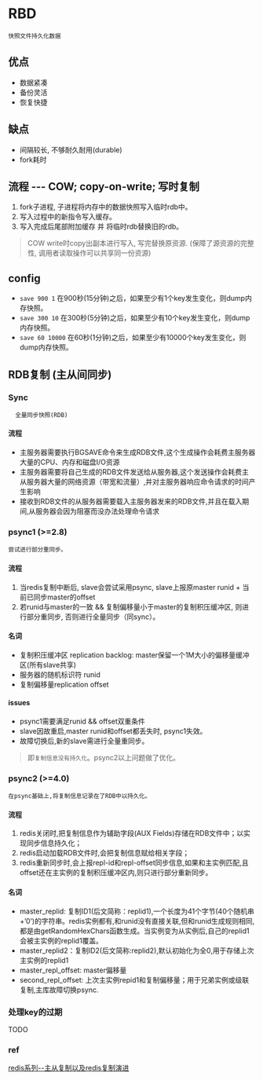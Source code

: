 # RBD  

    快照文件持久化数据

## 优点

- 数据紧凑  
- 备份灵活  
- 恢复快捷  

## 缺点

- 间隔较长, 不够耐久耐用(durable)
- fork耗时

## 流程 --- COW; copy-on-write; 写时复制

1. fork子进程, 子进程将内存中的数据快照写入临时rdb中。
2. 写入过程中的新指令写入缓存。
3. 写入完成后尾部附加缓存 并 将临时rdb替换旧的rdb。

> COW write时copy出副本进行写入, 写完替换原资源. (保障了源资源的完整性, 调用者读取操作可以共享同一份资源)

## config  

- `save 900 1` 在900秒(15分钟)之后，如果至少有1个key发生变化，则dump内存快照。  
- `save 300 10` 在300秒(5分钟)之后，如果至少有10个key发生变化，则dump内存快照。  
- `save 60 10000` 在60秒(1分钟)之后，如果至少有10000个key发生变化，则dump内存快照。  

## RDB复制 (主从间同步)

### Sync

      全量同步快照(RDB)

#### 流程

- 主服务器需要执行BGSAVE命令来生成RDB文件,这个生成操作会耗费主服务器大量的CPU、内存和磁盘I/O资源
- 主服务器需要将自己生成的RDB文件发送给从服务器,这个发送操作会耗费主从服务器大量的网络资源（带宽和流量）,并对主服务器响应命令请求的时间产生影响
- 接收到RDB文件的从服务器需要载入主服务器发来的RDB文件,并且在载入期间,从服务器会因为阻塞而没办法处理命令请求

### psync1 (>=2.8)

    尝试进行部分重同步。

#### 流程

1. 当redis复制中断后, slave会尝试采用psync, slave上报原master runid + 当前已同步master的offset
2. 若runid与master的一致 && 复制偏移量小于master的复制积压缓冲区, 则进行部分重同步, 否则进行全量同步（同sync）。  

#### 名词

- 复制积压缓冲区 replication backlog: master保留一个1M大小的偏移量缓冲区(所有slave共享)  
- 服务器的随机标识符 runid  
- 复制偏移量replication offset  

#### issues

- psync1需要满足runid && offset双重条件
- slave因故重启,master runid和offset都丢失时, psync1失效。
- 故障切换后,新的slave需进行全量重同步。

> 即`复制信息没有持久化`。psync2以上问题做了优化。  

### psync2 (>=4.0)

    在psync基础上,将复制信息记录在了RDB中以持久化。

#### 流程

1. redis关闭时,把复制信息作为辅助字段(AUX Fields)存储在RDB文件中；以实现同步信息持久化；  
2. redis启动加载RDB文件时,会把复制信息赋给相关字段；  
3. redis重新同步时,会上报repl-id和repl-offset同步信息,如果和主实例匹配,且offset还在主实例的复制积压缓冲区内,则只进行部分重新同步。  

#### 名词

- master_replid: 复制ID1(后文简称：replid1),一个长度为41个字节(40个随机串+’0’)的字符串。redis实例都有,和runid没有直接关联,但和runid生成规则相同,都是由getRandomHexChars函数生成。当实例变为从实例后,自己的replid1会被主实例的replid1覆盖。  
- master_replid2：复制ID2(后文简称:replid2),默认初始化为全0,用于存储上次主实例的replid1  
- master_repl_offset: master偏移量  
- second_repl_offset: 上次主实例repid1和复制偏移量；用于兄弟实例或级联复制,主库故障切换psync.  

### 处理key的过期

TODO

### ref

[redis系列--主从复制以及redis复制演进](https://www.cnblogs.com/wdliu/p/9407179.html)
